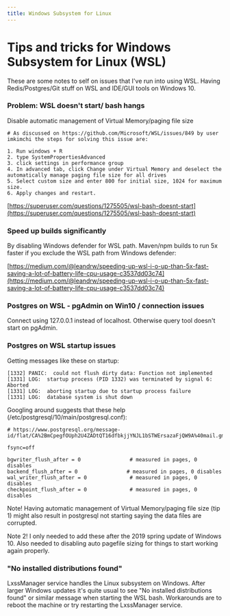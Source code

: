 ```yaml
---
title: Windows Subsystem for Linux
---
```

# Tips and tricks for Windows Subsystem for Linux (WSL)

These are some notes to self on issues that I've run into using WSL. Having Redis/Postgres/Git stuff on WSL and IDE/GUI tools on Windows 10.

### Problem: WSL doesn't start/ bash hangs

Disable automatic management of Virtual Memory/paging file size

    # As discussed on https://github.com/Microsoft/WSL/issues/849 by user imkimchi the steps for solving this issue are:

    1. Run windows + R
    2. type SystemPropertiesAdvanced
    3. click settings in performance group
    4. In advanced tab, click Change under Virtual Memory and deselect the automatically manage paging file size for all drives
    5. Select custom size and enter 800 for initial size, 1024 for maximum size.
    6. Apply changes and restart.

[https://superuser.com/questions/1275505/wsl-bash-doesnt-start](https://superuser.com/questions/1275505/wsl-bash-doesnt-start)


### Speed up builds significantly

By disabling Windows defender for WSL path. Maven/npm builds to run 5x faster if you exclude the WSL path from Windows defender: 

[https://medium.com/@leandrw/speeding-up-wsl-i-o-up-than-5x-fast-saving-a-lot-of-battery-life-cpu-usage-c3537dd03c74](https://medium.com/@leandrw/speeding-up-wsl-i-o-up-than-5x-fast-saving-a-lot-of-battery-life-cpu-usage-c3537dd03c74)

### Postgres on WSL - pgAdmin on Win10 / connection issues

Connect using 127.0.0.1 instead of localhost. 
Otherwise query tool doesn't start on pgAdmin.

### Postgres on WSL startup issues

Getting messages like these on startup:

    [1332] PANIC:  could not flush dirty data: Function not implemented
    [1331] LOG:  startup process (PID 1332) was terminated by signal 6: Aborted
    [1331] LOG:  aborting startup due to startup process failure
    [1331] LOG:  database system is shut down

Googling around suggests that these help (/etc/postgresql/10/main/postgresql.conf): 

    # https://www.postgresql.org/message-id/flat/CA%2BmCpegfOUph2U4ZADtQT16dfbkjjYNJL1bSTWErsazaFjQW9A%40mail.gmail.com
    
    fsync=off

    bgwriter_flush_after = 0                # measured in pages, 0 disables
    backend_flush_after = 0                # measured in pages, 0 disables
    wal_writer_flush_after = 0              # measured in pages, 0 disables
    checkpoint_flush_after = 0              # measured in pages, 0 disables

Note! Having automatic management of Virtual Memory/paging file size (tip 1) might also result in postgresql not starting saying the data files are corrupted. 

Note 2! I only needed to add these after the 2019 spring update of Windows 10. Also needed to disabling auto pagefile sizing for things to start working again properly.

### "No installed distributions found"

LxssManager service handles the Linux subsystem on Windows. After larger Windows updates it's quite usual to see "No installed distributions found" or similar message when starting the WSL bash. Workarounds are to reboot the machine or try restarting the LxssManager service.

